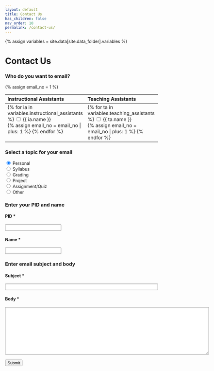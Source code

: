 ```yaml
---
layout: default
title: Contact Us
has_children: false
nav_order: 10
permalink: /contact-us/
---
```


{% assign variables = site.data[site.data_folder].variables %}

# Contact Us

<!-- {: .warning }
Please **do not email staff about waitlist issues**. Please submit your queries to [{{ variables.cogsadvising }}](mailto:{{ variables.cogsadvising }}) -->

<div>
<h3> Who do you want to email? </h3>
{% assign email_no = 1 %}
<table style="table-layout: fixed; text-align: left; width: 100%; vertical-align: top; border-collapse: collapse;">
<colspan>
<col style="width: 33%;">
<col style="width: 34%;">
<col style="width: 33%;">
</colspan>
<thead>
<tr class="header">
<th> Instructional Assistants </th>
<th> Teaching Assistants </th>
<th> Instructor </th>
</tr>
</thead>
<tbody>
<tr>
<td style="vertical-align: top"> {% for ia in variables.instructional_assistants %} <input type="checkbox" id="email{{ email_no }}" name="email{{ email_no }}" value="{{ ia.email }}"> <label for="email{{ email_no }}"> {{ ia.name }} </label> <br/> {% assign email_no = email_no | plus: 1 %} {% endfor %} </td>
<td style="vertical-align: top"> {% for ta in variables.teaching_assistants %} <input type="checkbox" id="email{{ email_no }}" name="email{{ email_no }}" value="{{ ta.email }}"> <label for="email{{ email_no }}"> {{ ta.name }} </label> <br/> {% assign email_no = email_no | plus: 1 %}  {% endfor %}</td>
<td style="vertical-align: top"> <input type="checkbox" id="email{{ email_no }}" name="email{{ email_no }}" value="{{ variables.instructor.email }}"> <label for="email{{ email_no }}"> {{ variables.instructor.name }} </label> </td>
</tr>
</tbody>
</table>
<h3> Select a topic for your email </h3>
<input type="radio" id="personal" name="topic" value="Personal" checked>
<label for="personal">Personal</label> <br/>
<input type="radio" id="syllabus" name="topic" value="Syllabus">
<label for="syllabus">Syllabus</label> <br/>
<input type="radio" id="grading" name="topic" value="Grading">
<label for="grading">Grading</label> <br/>
<input type="radio" id="project" name="topic" value="Project">
<label for="project">Project</label> <br/>
<input type="radio" id="assgquiz" name="topic" value="Assg/Quiz">
<label for="assgquiz">Assignment/Quiz</label> <br/>
<input type="radio" id="other" name="topic" value="Other">
<label for="other">Other</label>
<h3> Enter your PID and name </h3>
<label for="pid"><h4>PID *</h4></label>
<input type="text" name="pid" value="" required>
<label for="name"><h4>Name *</h4></label>
<input type="text" name="name" value="" required>
<h3> Enter email subject and body </h3>
<label for="subject"><h4>Subject *</h4></label>
<input style="width:100%;" type="text" id="subject" value="" required>
<label for="body"><h4>Body *</h4></label>
<textarea name="body" rows="10" cols="81" value="" required></textarea> <br/> <br/>
<input type="button" value="Submit" onclick="mail(this.parentNode)">
</div>

<script language="javascript">
function mail(form) {
    var inputs = form.getElementsByTagName("input");
    var emails = [];
    var pid = inputs["pid"].value;
    var name = inputs["name"].value;
    var subject = "[DSC100]" + "[";
    for (var i = 0; i < inputs.length; i++) {
        if (inputs[i].type == "checkbox" && inputs[i].checked) {
            emails.push(inputs[i].value);
        }
        if (inputs[i].type == "radio" && inputs[i].checked) {
            subject += inputs[i].value + "] ";
        }
    }
    subject += inputs["subject"].value;
    var body = "PID: " + pid + "\nName: " + name + "\n\n" + form.getElementsByTagName("textarea")[0].value;
    var url = "mailto:" + emails.join(",") + "?subject=" + subject + "&body=" + body;
    window.location.href = encodeURI(url);
}
</script>
